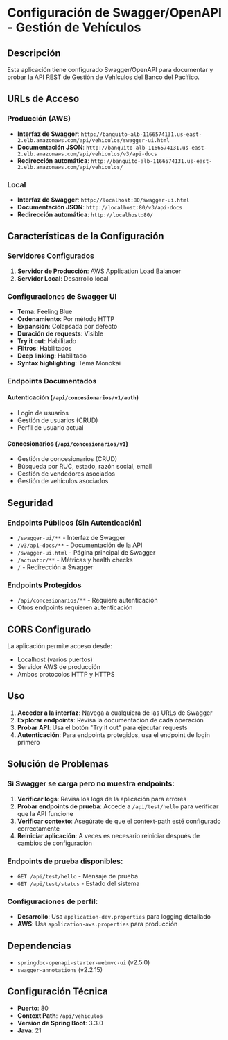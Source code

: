 # Configuración de Swagger/OpenAPI - Gestión de Vehículos

## Descripción
Esta aplicación tiene configurado Swagger/OpenAPI para documentar y probar la API REST de Gestión de Vehículos del Banco del Pacífico.

## URLs de Acceso

### Producción (AWS)
- **Interfaz de Swagger**: `http://banquito-alb-1166574131.us-east-2.elb.amazonaws.com/api/vehiculos/swagger-ui.html`
- **Documentación JSON**: `http://banquito-alb-1166574131.us-east-2.elb.amazonaws.com/api/vehiculos/v3/api-docs`
- **Redirección automática**: `http://banquito-alb-1166574131.us-east-2.elb.amazonaws.com/api/vehiculos/`

### Local
- **Interfaz de Swagger**: `http://localhost:80/swagger-ui.html`
- **Documentación JSON**: `http://localhost:80/v3/api-docs`
- **Redirección automática**: `http://localhost:80/`

## Características de la Configuración

### Servidores Configurados
1. **Servidor de Producción**: AWS Application Load Balancer
2. **Servidor Local**: Desarrollo local

### Configuraciones de Swagger UI
- **Tema**: Feeling Blue
- **Ordenamiento**: Por método HTTP
- **Expansión**: Colapsada por defecto
- **Duración de requests**: Visible
- **Try it out**: Habilitado
- **Filtros**: Habilitados
- **Deep linking**: Habilitado
- **Syntax highlighting**: Tema Monokai

### Endpoints Documentados

#### Autenticación (`/api/concesionarios/v1/auth`)
- Login de usuarios
- Gestión de usuarios (CRUD)
- Perfil de usuario actual

#### Concesionarios (`/api/concesionarios/v1`)
- Gestión de concesionarios (CRUD)
- Búsqueda por RUC, estado, razón social, email
- Gestión de vendedores asociados
- Gestión de vehículos asociados

## Seguridad

### Endpoints Públicos (Sin Autenticación)
- `/swagger-ui/**` - Interfaz de Swagger
- `/v3/api-docs/**` - Documentación de la API
- `/swagger-ui.html` - Página principal de Swagger
- `/actuator/**` - Métricas y health checks
- `/` - Redirección a Swagger

### Endpoints Protegidos
- `/api/concesionarios/**` - Requiere autenticación
- Otros endpoints requieren autenticación

## CORS Configurado
La aplicación permite acceso desde:
- Localhost (varios puertos)
- Servidor AWS de producción
- Ambos protocolos HTTP y HTTPS

## Uso

1. **Acceder a la interfaz**: Navega a cualquiera de las URLs de Swagger
2. **Explorar endpoints**: Revisa la documentación de cada operación
3. **Probar API**: Usa el botón "Try it out" para ejecutar requests
4. **Autenticación**: Para endpoints protegidos, usa el endpoint de login primero

## Solución de Problemas

### Si Swagger se carga pero no muestra endpoints:

1. **Verificar logs**: Revisa los logs de la aplicación para errores
2. **Probar endpoints de prueba**: Accede a `/api/test/hello` para verificar que la API funcione
3. **Verificar contexto**: Asegúrate de que el context-path esté configurado correctamente
4. **Reiniciar aplicación**: A veces es necesario reiniciar después de cambios de configuración

### Endpoints de prueba disponibles:
- `GET /api/test/hello` - Mensaje de prueba
- `GET /api/test/status` - Estado del sistema

### Configuraciones de perfil:
- **Desarrollo**: Usa `application-dev.properties` para logging detallado
- **AWS**: Usa `application-aws.properties` para producción

## Dependencias
- `springdoc-openapi-starter-webmvc-ui` (v2.5.0)
- `swagger-annotations` (v2.2.15)

## Configuración Técnica
- **Puerto**: 80
- **Context Path**: `/api/vehiculos`
- **Versión de Spring Boot**: 3.3.0
- **Java**: 21
